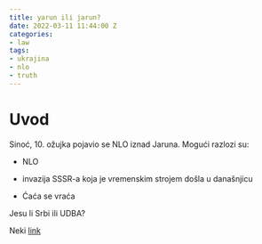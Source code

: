 ```yaml
---
title: yarun ili jarun?
date: 2022-03-11 11:44:00 Z
categories:
- law
tags:
- ukrajina
- nlo
- truth
---
```


# Uvod

Sinoć, 10. ožujka pojavio se NLO iznad Jaruna. Mogući razlozi su:

* NLO

* invazija SSSR-a koja je vremenskim strojem došla u današnjicu

* Ćaća se vraća

Jesu li Srbi ili UDBA?

Neki [link](https://www.index.hr/vijesti/rubrika/zagreb/1553.aspx)